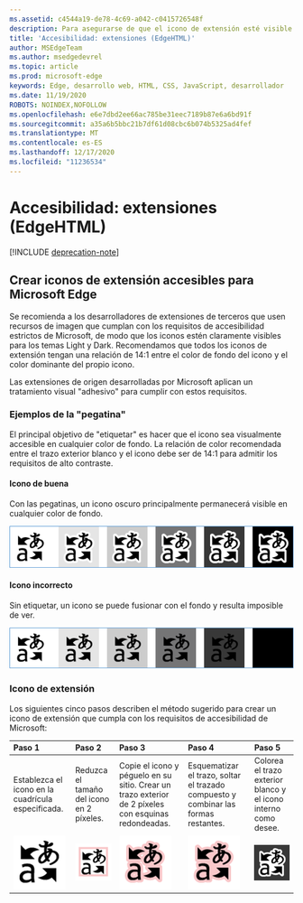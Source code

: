 ```yaml
---
ms.assetid: c4544a19-de78-4c69-a042-c0415726548f
description: Para asegurarse de que el icono de extensión esté visible mientras se encuentra en modo Light y Dark, siga la guía de accesibilidad.
title: 'Accesibilidad: extensiones (EdgeHTML)'
author: MSEdgeTeam
ms.author: msedgedevrel
ms.topic: article
ms.prod: microsoft-edge
keywords: Edge, desarrollo web, HTML, CSS, JavaScript, desarrollador
ms.date: 11/19/2020
ROBOTS: NOINDEX,NOFOLLOW
ms.openlocfilehash: e6e7dbd2ee66ac785be31eec7189b87e6a6bd91f
ms.sourcegitcommit: a35a6b5bbc21b7df61d08cbc6b074b5325ad4fef
ms.translationtype: MT
ms.contentlocale: es-ES
ms.lasthandoff: 12/17/2020
ms.locfileid: "11236534"
---
```

# Accesibilidad: extensiones (EdgeHTML)  

[!INCLUDE [deprecation-note](../includes/deprecation-note.md)]  

## Crear iconos de extensión accesibles para Microsoft Edge

Se recomienda a los desarrolladores de extensiones de terceros que usen recursos de imagen que cumplan con los requisitos de accesibilidad estrictos de Microsoft, de modo que los iconos estén claramente visibles para los temas Light y Dark. Recomendamos que todos los iconos de extensión tengan una relación de 14:1 entre el color de fondo del icono y el color dominante del propio icono.


Las extensiones de origen desarrolladas por Microsoft aplican un tratamiento visual "adhesivo" para cumplir con estos requisitos.

### Ejemplos de la "pegatina"

El principal objetivo de "etiquetar" es hacer que el icono sea visualmente accesible en cualquier color de fondo. La relación de color recomendada entre el trazo exterior blanco y el icono debe ser de 14:1 para admitir los requisitos de alto contraste.

#### Icono de buena
Con las pegatinas, un icono oscuro principalmente permanecerá visible en cualquier color de fondo.


![imagen del icono visible en cualquier color de fondo](./../media/accessibility-light-to-dark-good.png)

#### Icono incorrecto
Sin etiquetar, un icono se puede fusionar con el fondo y resulta imposible de ver.


![imagen de la combinación de iconos en el fondo negro](./../media/accessibility-light-to-dark-bad.png)

### Icono de extensión

Los siguientes cinco pasos describen el método sugerido para crear un icono de extensión que cumpla con los requisitos de accesibilidad de Microsoft:


| Paso 1                                       | Paso 2                                       | Paso 3                                                                                 | Paso 4                                                                          | Paso 5                                                       |
|:---------------------------------------------|:---------------------------------------------|:---------------------------------------------------------------------------------------|:--------------------------------------------------------------------------------|:-------------------------------------------------------------|
| Establezca el icono en la cuadrícula especificada.    | Reduzca el tamaño del icono en 2 píxeles.           | Copie el icono y péguelo en su sitio. Crear un trazo exterior de 2 píxeles con esquinas redondeadas. | Esquematizar el trazo, soltar el trazado compuesto y combinar las formas restantes. | Colorea el trazo exterior blanco y el icono interno como desee. |
| ![step1](./../media/accessibility-step1.png) | ![step2](./../media/accessibility-step2.png) | ![step3](./../media/accessibility-step3.png)                                           | ![step4](./../media/accessibility-step4.png)                                    | ![step5](./../media/accessibility-step5.png)                 |


